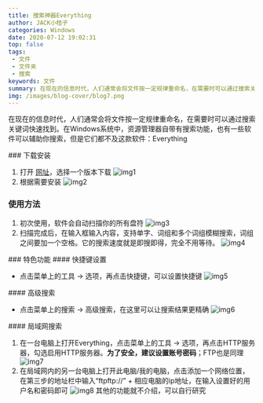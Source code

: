 ```yaml
---
title: 搜索神器Everything
author: JACK小桔子
categories: Windows
date: 2020-07-12 19:02:31
top: false
tags: 
 - 文件
 - 文件夹
 - 搜索
keywords: 文件
summary: 在现在的信息时代，人们通常会将文件按一定规律重命名，在需要时可以通过搜索关键词快速找到。在Windows系统中，资源管理器自带有搜索功能，也有一些软件可以辅助你搜索，但是它们都不及这款软件：Everything
img: /images/blog-cover/blog7.png
---
```

在现在的信息时代，人们通常会将文件按一定规律重命名，在需要时可以通过搜索关键词快速找到。在Windows系统中，资源管理器自带有搜索功能，也有一些软件可以辅助你搜索，但是它们都不及这款软件：Everything

### 下载安装
1. 打开 [网址](https://www.voidtools.com/)，选择一个版本下载
![img1](/images/blog/blog7/img1.png "© JACK小桔子")
2. 根据需要安装
![img2](/images/blog/blog7/img2.png "© JACK小桔子")

### 使用方法
1. 初次使用，软件会自动扫描你的所有盘符
![img3](/images/blog/blog7/img3.png "© JACK小桔子")
2. 扫描完成后，在输入框输入内容，支持单字、词组和多个词组模糊搜索，词组之间要加一个空格。它的搜索速度就是即搜即得，完全不用等待。
![img4](/images/blog/blog7/img4.png "© JACK小桔子")

### 特色功能
#### 快捷键设置
* 点击菜单上的工具 → 选项，再点击快捷键，可以设置快捷键
![img5](/images/blog/blog7/img5.png "© JACK小桔子")

#### 高级搜索
* 点击菜单上的搜索 → 高级搜索，在这里可以让搜索结果更精确
![img6](/images/blog/blog7/img6.png "© JACK小桔子")

#### 局域网搜索
1. 在一台电脑上打开Everything，点击菜单上的工具 → 选项，再点击HTTP服务器，勾选启用HTTP服务器。**为了安全，建议设置账号密码**；FTP也是同理
![img7](/images/blog/blog7/img7.png "© JACK小桔子")
2. 在局域网内的另一台电脑上打开此电脑/我的电脑，点击添加一个网络位置，在第三步的地址栏中输入“ftpftp://” + 相应电脑的ip地址，在输入设置好的用户名和密码即可
![img8](/images/blog/blog7/img8.png "© JACK小桔子")
其他的功能就不介绍，可以自行研究